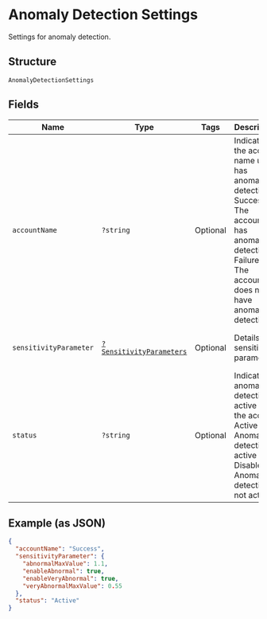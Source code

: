 
# Anomaly Detection Settings

Settings for anomaly detection.

## Structure

`AnomalyDetectionSettings`

## Fields

| Name | Type | Tags | Description | Getter | Setter |
|  --- | --- | --- | --- | --- | --- |
| `accountName` | `?string` | Optional | Indicates if the account name used has anomaly detection.<br />Success - The account has anomaly detection.<br />Failure - The account does not have anomaly detection. | getAccountName(): ?string | setAccountName(?string accountName): void |
| `sensitivityParameter` | [`?SensitivityParameters`](../../doc/models/sensitivity-parameters.md) | Optional | Details for sensitivity parameters. | getSensitivityParameter(): ?SensitivityParameters | setSensitivityParameter(?SensitivityParameters sensitivityParameter): void |
| `status` | `?string` | Optional | Indicates if anomaly detection is active on the account<br />Active - Anomaly detection is active<br />Disabled- Anomaly detection is not active. | getStatus(): ?string | setStatus(?string status): void |

## Example (as JSON)

```json
{
  "accountName": "Success",
  "sensitivityParameter": {
    "abnormalMaxValue": 1.1,
    "enableAbnormal": true,
    "enableVeryAbnormal": true,
    "veryAbnormalMaxValue": 0.55
  },
  "status": "Active"
}
```

